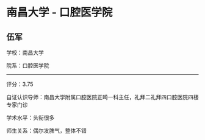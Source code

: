 # 南昌大学 - 口腔医学院

## 伍军

学校：南昌大学

院系：口腔医学院

* * *

评分：3.75

自证认识导师：南昌大学附属口腔医院正畸一科主任，礼拜二礼拜四口腔医院四楼专家门诊

学术水平：头衔很多

师生关系：偶尔发脾气，整体不错
